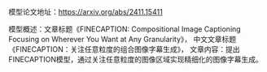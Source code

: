 模型论文地址：https://arxiv.org/abs/2411.15411

模型概述：文章标题《FINECAPTION: Compositional Image Captioning Focusing on Wherever You Want at Any Granularity》，
中文文章标题《FINECAPTION：关注任意粒度的组合图像字幕生成》，
文章内容：提出FINECAPTION模型，通过关注任意粒度的图像区域实现精细化的图像字幕生成。
